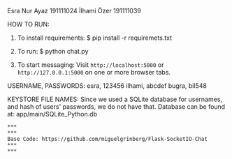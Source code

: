 Esra Nur Ayaz 191111024 
İlhami Özer 191111039

HOW TO RUN:
1. To install requirements: 
    $ pip install -r requiremets.txt
    
2. To run: 
    $ python chat.py
    
3. To start messaging:
    Visit `http://localhost:5000`  or  `http://127.0.0.1:5000` on one or more browser tabs.

USERNAME, PASSWORDS:
    esra, 123456
    ilhami, abcdef
    bugra, bil548
    
KEYSTORE FILE NAMES:
    Since we used a SQLite database for usernames, and hash of users' passwords, we do not have that.
    Database can be found at: app/main/SQLite_Python.db
    
    ***
    ***
    Base Code: https://github.com/miguelgrinberg/Flask-SocketIO-Chat
    *** 
    ***
